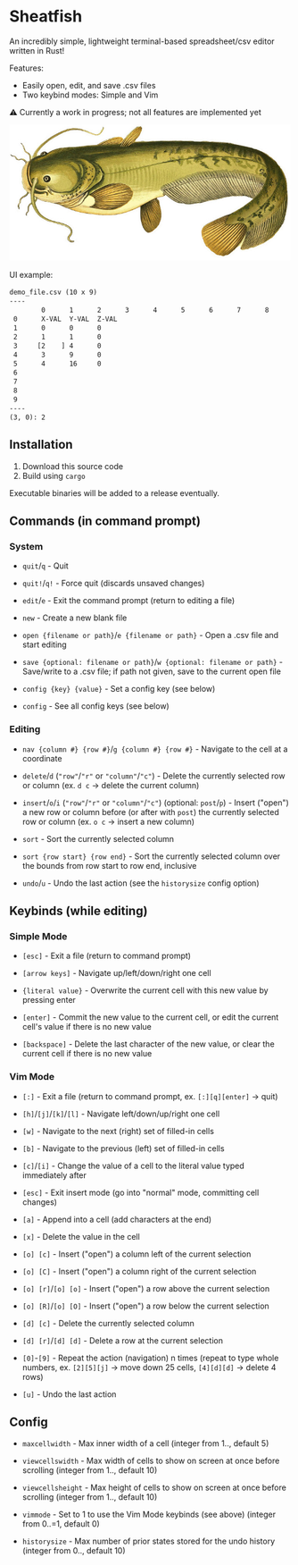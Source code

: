 # Sheatfish

An incredibly simple, lightweight terminal-based spreadsheet/csv editor written in Rust!

Features:

- Easily open, edit, and save .csv files
- Two keybind modes: Simple and Vim

<!-- todo: add image of a sheatfish and a spreadsheet screenshot -->

:warning: Currently a work in progress; not all features are implemented yet

![A sheatfish](sheatfish.jpg "A sheatfish")

UI example:

```
demo_file.csv (10 x 9)
----
        0      1      2      3      4      5      6      7      8
 0      X-VAL  Y-VAL  Z-VAL
 1      0      0      0
 2      1      1      0
 3     [2    ] 4      0
 4      3      9      0
 5      4      16     0
 6
 7
 8
 9
----
(3, 0): 2
```

## Installation

1. Download this source code
2. Build using `cargo`

Executable binaries will be added to a release eventually.

## Commands (in command prompt)

### System

- `quit`/`q` -
Quit

- `quit!`/`q!` -
Force quit (discards unsaved changes)

- `edit`/`e` -
Exit the command prompt (return to editing a file)

- `new` - Create a new blank file

- `open {filename or path}`/`e {filename or path}` -
Open a .csv file and start editing

- `save {optional: filename or path}`/`w {optional: filename or path}` -
Save/write to a .csv file; if path not given, save to the current open file

- `config {key} {value}` -
Set a config key (see below)

- `config` -
See all config keys (see below)

### Editing

- `nav {column #} {row #}`/`g {column #} {row #}` -
Navigate to the cell at a coordinate

- `delete`/`d` (`"row"`/`"r"` or `"column"`/`"c"`) -
Delete the currently selected row or column (ex. `d c` -> delete the current column)

- `insert`/`o`/`i` (`"row"`/`"r"` or `"column"`/`"c"`) (optional: `post`/`p`) -
Insert ("open") a new row or column before (or after with `post`) the currently selected row or column (ex. `o c` -> insert a new column)
<!-- TODO: more ergonomic command? -->

- `sort` -
Sort the currently selected column
<!-- TODO: options for backwards, row sort, from cell->cell, sort multiple rows by a column, etc. -->
<!-- TODO: numeric sort -->

- `sort {row start} {row end}` -
Sort the currently selected column over the bounds from row start to row end, inclusive

- `undo`/`u` -
Undo the last action (see the `historysize` config option)

<!-- TODO: undo tree? redo? -->
<!-- TODO: allow ANY vim command sequence to be typed in to the commands?? -->

## Keybinds (while editing)

### Simple Mode

- `[esc]` -
Exit a file (return to command prompt)

- `[arrow keys]` -
Navigate up/left/down/right one cell

- `{literal value}` -
Overwrite the current cell with this new value by pressing enter

- `[enter]` -
Commit the new value to the current cell, or edit the current cell's value if there is no new value

- `[backspace]` -
Delete the last character of the new value, or clear the current cell if there is no new value

### Vim Mode

- `[:]` - Exit a file (return to command prompt, ex. `[:][q][enter]` -> quit)

- `[h]`/`[j]`/`[k]`/`[l]` - Navigate left/down/up/right one cell

<!-- TODO: impl w and b -->

- `[w]` - Navigate to the next (right) set of filled-in cells

- `[b]` - Navigate to the previous (left) set of filled-in cells

- `[c]`/`[i]` - Change the value of a cell to the literal value typed immediately after

- `[esc]` - Exit insert mode (go into "normal" mode, committing cell changes)

- `[a]` - Append into a cell (add characters at the end)

- `[x]` - Delete the value in the cell

- `[o] [c]` - Insert ("open") a column left of the current selection

- `[o] [C]` - Insert ("open") a column right of the current selection

<!-- TODO: support backspace key -->

- `[o] [r]`/`[o] [o]` - Insert ("open") a row above the current selection

- `[o] [R]`/`[o] [O]` - Insert ("open") a row below the current selection

- `[d] [c]` - Delete the currently selected column

- `[d] [r]`/`[d] [d]` - Delete a row at the current selection

- `[0]`-`[9]` - Repeat the action (navigation) n times (repeat to type whole numbers, ex. `[2][5][j]` -> move down 25 cells, `[4][d][d]` -> delete 4 rows)

- `[u]` - Undo the last action

<!-- TODO: redo feature -->

## Config

- `maxcellwidth` -
Max inner width of a cell (integer from 1.., default 5)

- `viewcellswidth` -
Max width of cells to show on screen at once before scrolling (integer from 1.., default 10)

- `viewcellsheight` -
Max height of cells to show on screen at once before scrolling (integer from 1.., default 10)

- `vimmode` -
Set to 1 to use the Vim Mode keybinds (see above) (integer from 0..=1, default 0)

- `historysize` -
Max number of prior states stored for the undo history (integer from 0.., default 10)

<!-- TODO: config option to save files without trailing commas>
